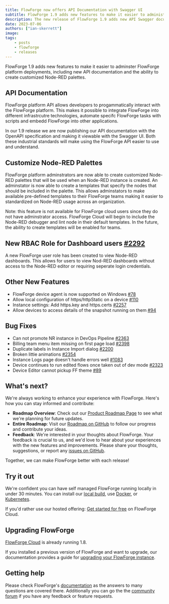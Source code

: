 ```yaml
---
title: FlowForge now offers API Documentation with Swagger UI
subtitle: FlowForge 1.9 adds new features to make it easier to administer FlowForge
description: The new release of FlowForge 1.9 adds new API Swagger documentation and the ability to customize Node-RED pallettes.
date: 2023-07-06 
authors: ["ian-skerrett"]
image: 
tags:
    - posts
    - flowforge
    - releases
---
```


FlowForge 1.9 adds new features to make it easier to adminster FlowForge platform deployments, including new API documentation and the ability to create customized Node-RED palettes.

<!--more-->

## API Documentation
FlowForge platform API allows developers to progammatically interact with the FlowForge platform. This makes it possible to integrate FlowForge into different infrastrcutre technologies, automate specifc FlowForge tasks with scripts and embedd FlowForge into other applications.  

In our 1.9 release we are now publishing our API documentation with the OpenAPI specification and making it viewable with the Swagger UI. Both these industrial standards will make using the FlowForge API easier to use and understand.


## Customize Node-RED Palettes

FlowForge platform adminstrators are now able to create customized Node-RED palettes that will be used when an Node-RED instance is created. An adminstator is now able to create a templates that specify the nodes that should be included in the palette. This allows adminstators to make available pre-defined templates to their FlowForge teams making it easier to standardized on Node-RED usage across an organization.

Note: this feature is not available for FlowForge cloud users since they do not have adminstrator access. FlowForge Cloud will begin to include the Node-RED debugger and lint node in their default templates. In the future, the ability to create templates will be enabled for teams.


## New RBAC Role for Dashboard users [#2292](https://github.com/flowforge/flowforge/issues/1924)
A new FlowForge user role has been created to view Node-RED dashboards. This allows for users to view Nod-RED dashboards without access to the Node-RED editor or requiring seperate login credentials.

## Other New Features

- FlowForge device agent is now supported on Windows [#78](https://github.com/flowforge/flowforge-device-agent/issues/78)
- Allow local configuration of https/httpStatic on a device [#110](https://github.com/flowforge/flowforge-device-agent/issues/110)
- Instance settings: Add https.key and https.certs [#2257](https://github.com/flowforge/flowforge/issues/2257)
- Allow devices to access details of the snapshot running on them [#94](https://github.com/flowforge/flowforge-device-agent/issues/94)


## Bug Fixes

- Can not promote NR instance in DevOps Pipeline  [#2363](https://github.com/flowforge/flowforge/issues/2363)
- Billing team menu item missing on first page load [#2398](https://github.com/flowforge/flowforge/issues/2398)
- Duplicate labels in Instance Import dialog [#2200](https://github.com/flowforge/flowforge/issues/2200)
- Broken littie animations [#2354](https://github.com/flowforge/flowforge/issues/2354)
- Instance Logs page doesn't handle errors well [#1083](https://github.com/flowforge/flowforge/issues/1083)
- Device continues to run edited flows once taken out of dev mode [#2323](https://github.com/flowforge/flowforge/issues/2323)
- Device Editor cannot pickup FF theme [#89](https://github.com/flowforge/flowforge-device-agent/issues/89)

## What's next?

We're always working to enhance your experience with FlowForge. Here's how you can stay informed and contribute:

- **Roadmap Overview**: Check out our [Product Roadmap Page](https://flowforge.com/product/roadmap/) to see what we're planning for future updates.
- **Entire Roadmap**: Visit our [Roadmap on GitHub](https://github.com/orgs/flowforge/projects/5) to follow our progress and contribute your ideas.
- **Feedback**: We're interested in your thoughts about FlowForge. Your feedback is crucial to us, and we'd love to hear about your experiences with the new features and improvements. Please share your thoughts, suggestions, or report any [issues on GitHub](https://github.com/flowforge/flowforge/issues/new/choose). 

Together, we can make FlowForge better with each release!

## Try it out

We're confident you can have self managed FlowForge running locally in under 30 minutes.
You can install our [local build](https://flowforge.com/docs/install/local/), use [Docker](https://flowforge.com/docs/install/docker/), or [Kubernetes](https://flowforge.com/docs/install/kubernetes/).

If you'd rather use our hosted offering: [Get started for free](https://app.flowforge.com/account/create) on FlowForge Cloud.

## Upgrading FlowForge

[FlowForge Cloud](https://app.flowforge.com) is already running 1.8.

If you installed a previous version of FlowForge and want to upgrade, our documentation provides a
guide for [upgrading your FlowForge instance](https://flowforge.com/docs/upgrade/).

## Getting help

Please check FlowForge's [documentation](https://flowforge.com/docs/) as the answers to many questions are covered there. Additionally you can go the the [community forum](https://community.flowforge.com) if you have
any feedback or feature requests.
